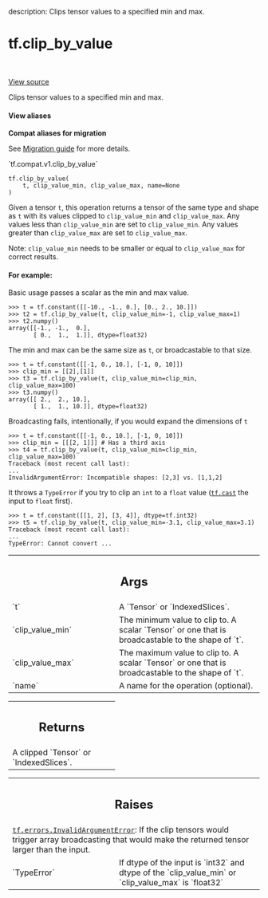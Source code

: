 description: Clips tensor values to a specified min and max.

<div itemscope itemtype="http://developers.google.com/ReferenceObject">
<meta itemprop="name" content="tf.clip_by_value" />
<meta itemprop="path" content="Stable" />
</div>

# tf.clip_by_value

<!-- Insert buttons and diff -->

<table class="tfo-notebook-buttons tfo-api nocontent" align="left">

</table>

<a target="_blank" href="/code/stable/tensorflow/python/ops/clip_ops.py">View source</a>



Clips tensor values to a specified min and max.

<section class="expandable">
  <h4 class="showalways">View aliases</h4>
  <p>
<b>Compat aliases for migration</b>
<p>See
<a href="https://www.tensorflow.org/guide/migrate">Migration guide</a> for
more details.</p>
<p>`tf.compat.v1.clip_by_value`</p>
</p>
</section>

<pre class="devsite-click-to-copy prettyprint lang-py tfo-signature-link">
<code>tf.clip_by_value(
    t, clip_value_min, clip_value_max, name=None
)
</code></pre>



<!-- Placeholder for "Used in" -->

Given a tensor `t`, this operation returns a tensor of the same type and
shape as `t` with its values clipped to `clip_value_min` and `clip_value_max`.
Any values less than `clip_value_min` are set to `clip_value_min`. Any values
greater than `clip_value_max` are set to `clip_value_max`.

Note: `clip_value_min` needs to be smaller or equal to `clip_value_max` for
correct results.

#### For example:



Basic usage passes a scalar as the min and max value.

```
>>> t = tf.constant([[-10., -1., 0.], [0., 2., 10.]])
>>> t2 = tf.clip_by_value(t, clip_value_min=-1, clip_value_max=1)
>>> t2.numpy()
array([[-1., -1.,  0.],
       [ 0.,  1.,  1.]], dtype=float32)
```

The min and max can be the same size as `t`, or broadcastable to that size.

```
>>> t = tf.constant([[-1, 0., 10.], [-1, 0, 10]])
>>> clip_min = [[2],[1]]
>>> t3 = tf.clip_by_value(t, clip_value_min=clip_min, clip_value_max=100)
>>> t3.numpy()
array([[ 2.,  2., 10.],
       [ 1.,  1., 10.]], dtype=float32)
```

Broadcasting fails, intentionally, if you would expand the dimensions of `t`

```
>>> t = tf.constant([[-1, 0., 10.], [-1, 0, 10]])
>>> clip_min = [[[2, 1]]] # Has a third axis
>>> t4 = tf.clip_by_value(t, clip_value_min=clip_min, clip_value_max=100)
Traceback (most recent call last):
...
InvalidArgumentError: Incompatible shapes: [2,3] vs. [1,1,2]
```

It throws a `TypeError` if you try to clip an `int` to a `float` value
(<a href="../tf/cast.md"><code>tf.cast</code></a> the input to `float` first).

```
>>> t = tf.constant([[1, 2], [3, 4]], dtype=tf.int32)
>>> t5 = tf.clip_by_value(t, clip_value_min=-3.1, clip_value_max=3.1)
Traceback (most recent call last):
...
TypeError: Cannot convert ...
```


<!-- Tabular view -->
 <table class="responsive fixed orange">
<colgroup><col width="214px"><col></colgroup>
<tr><th colspan="2"><h2 class="add-link">Args</h2></th></tr>

<tr>
<td>
`t`
</td>
<td>
A `Tensor` or `IndexedSlices`.
</td>
</tr><tr>
<td>
`clip_value_min`
</td>
<td>
The minimum value to clip to. A scalar `Tensor` or one that
is broadcastable to the shape of `t`.
</td>
</tr><tr>
<td>
`clip_value_max`
</td>
<td>
The maximum value to clip to. A scalar `Tensor` or one that
is broadcastable to the shape of `t`.
</td>
</tr><tr>
<td>
`name`
</td>
<td>
A name for the operation (optional).
</td>
</tr>
</table>



<!-- Tabular view -->
 <table class="responsive fixed orange">
<colgroup><col width="214px"><col></colgroup>
<tr><th colspan="2"><h2 class="add-link">Returns</h2></th></tr>
<tr class="alt">
<td colspan="2">
A clipped `Tensor` or `IndexedSlices`.
</td>
</tr>

</table>



<!-- Tabular view -->
 <table class="responsive fixed orange">
<colgroup><col width="214px"><col></colgroup>
<tr><th colspan="2"><h2 class="add-link">Raises</h2></th></tr>
<tr class="alt">
<td colspan="2">
<a href="../tf/errors/InvalidArgumentError.md"><code>tf.errors.InvalidArgumentError</code></a>: If the clip tensors would trigger array
broadcasting that would make the returned tensor larger than the input.
</td>
</tr>
<tr>
<td>
`TypeError`
</td>
<td>
If dtype of the input is `int32` and dtype of
the `clip_value_min` or `clip_value_max` is `float32`
</td>
</tr>
</table>

